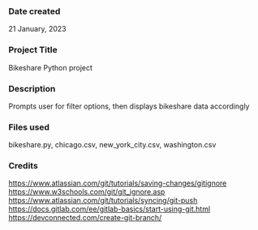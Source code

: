 ### Date created
21 January, 2023

### Project Title
Bikeshare Python project

### Description
Prompts user for filter options, then displays bikeshare data accordingly

### Files used
bikeshare.py, chicago.csv, new_york_city.csv, washington.csv

### Credits
https://www.atlassian.com/git/tutorials/saving-changes/gitignore
https://www.w3schools.com/git/git_ignore.asp
https://www.atlassian.com/git/tutorials/syncing/git-push
https://docs.gitlab.com/ee/gitlab-basics/start-using-git.html
https://devconnected.com/create-git-branch/

